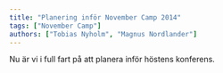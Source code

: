 ```yaml
---
title: "Planering inför November Camp 2014"
tags: ["November Camp"]
authors: ["Tobias Nyholm", "Magnus Nordlander"]
---
```


Nu är vi i full fart på att planera inför höstens konferens.